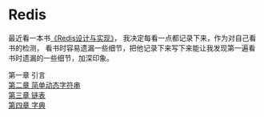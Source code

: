 # Redis
最近看一本书[《Redis设计与实现》](https://book.douban.com/subject/25900156/)，
我决定每看一点都记录下来，作为对自己看书的检测，
看书时容易遗漏一些细节，把他记录下来写下来能让我发现第一遍看书时遗漏的一些细节，加深印象。

第一章 引言  
[第二章 简单动态字符串](./2.md)  
[第三章 链表](./3.md)  
[第四章 字典](./4.md)  
